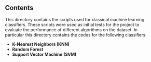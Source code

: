 ## Contents

This directory contains the scripts used for classical machine learning classifiers. These scripts were used as initial tests for the project to evaluate the performance of different algorithms on the dataset.
In particular this directory contains the codes for the following classifiers:
- **K-Nearest Neighbors (KNN)**
- **Random Forest**
- **Support Vector Machine (SVM)**